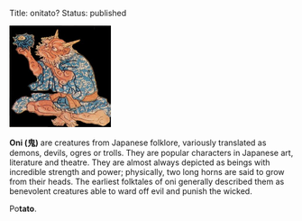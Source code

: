 Title: onitato?
Status: published

<img alt="Oni" src="/static/images/oni.jpg" title="Oni" class="right">

**Oni (鬼)** are creatures from Japanese folklore, variously translated as demons, devils, ogres or trolls. They are popular characters in Japanese art, literature and theatre. They are almost always depicted as beings with incredible strength and power; physically, two long horns are said to grow from their heads. The earliest folktales of oni generally described them as benevolent creatures able to ward off evil and punish the wicked.

Po**tato**.
